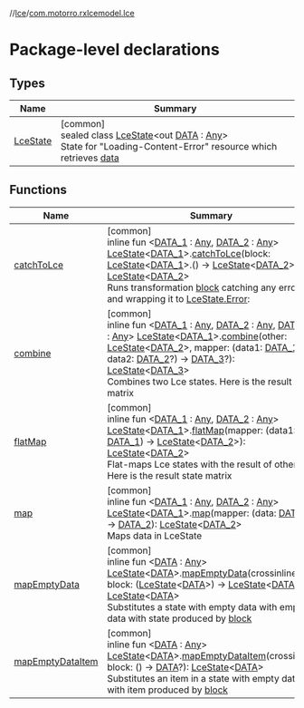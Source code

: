//[lce](../../index.md)/[com.motorro.rxlcemodel.lce](index.md)

# Package-level declarations

## Types

| Name | Summary |
|---|---|
| [LceState](-lce-state/index.md) | [common]<br>sealed class [LceState](-lce-state/index.md)&lt;out [DATA](-lce-state/index.md) : [Any](https://kotlinlang.org/api/latest/jvm/stdlib/kotlin/-any/index.html)&gt;<br>State for &quot;Loading-Content-Error&quot; resource which retrieves [data](-lce-state/data.md) |

## Functions

| Name | Summary |
|---|---|
| [catchToLce](catch-to-lce.md) | [common]<br>inline fun &lt;[DATA_1](catch-to-lce.md) : [Any](https://kotlinlang.org/api/latest/jvm/stdlib/kotlin/-any/index.html), [DATA_2](catch-to-lce.md) : [Any](https://kotlinlang.org/api/latest/jvm/stdlib/kotlin/-any/index.html)&gt; [LceState](-lce-state/index.md)&lt;[DATA_1](catch-to-lce.md)&gt;.[catchToLce](catch-to-lce.md)(block: [LceState](-lce-state/index.md)&lt;[DATA_1](catch-to-lce.md)&gt;.() -&gt; [LceState](-lce-state/index.md)&lt;[DATA_2](catch-to-lce.md)&gt;): [LceState](-lce-state/index.md)&lt;[DATA_2](catch-to-lce.md)&gt;<br>Runs transformation [block](catch-to-lce.md) catching any error and wrapping it to [LceState.Error](-lce-state/-error/index.md): |
| [combine](combine.md) | [common]<br>inline fun &lt;[DATA_1](combine.md) : [Any](https://kotlinlang.org/api/latest/jvm/stdlib/kotlin/-any/index.html), [DATA_2](combine.md) : [Any](https://kotlinlang.org/api/latest/jvm/stdlib/kotlin/-any/index.html), [DATA_3](combine.md) : [Any](https://kotlinlang.org/api/latest/jvm/stdlib/kotlin/-any/index.html)&gt; [LceState](-lce-state/index.md)&lt;[DATA_1](combine.md)&gt;.[combine](combine.md)(other: [LceState](-lce-state/index.md)&lt;[DATA_2](combine.md)&gt;, mapper: (data1: [DATA_1](combine.md)?, data2: [DATA_2](combine.md)?) -&gt; [DATA_3](combine.md)?): [LceState](-lce-state/index.md)&lt;[DATA_3](combine.md)&gt;<br>Combines two Lce states. Here is the result state matrix | Receiver   | other      | Result     | |------------|------------|------------| | Loading    | Loading    | Loading    | | Loading    | Content    | Loading    | | Loading    | Error      | Error      | | Loading    | Terminated | Terminated | | Content    | Loading    | Loading    | | Content    | Content    | Content*   | | Content    | Error      | Error      | | Content    | Terminated | Terminated | | Error      | Loading    | Error      | | Error      | Content    | Error      | | Error      | Error      | Error      | | Error      | Terminated | Terminated | | Terminated | Loading    | Terminated | | Terminated | Content    | Terminated | | Terminated | Error      | Terminated | | Terminated | Terminated | Terminated | |
| [flatMap](flat-map.md) | [common]<br>inline fun &lt;[DATA_1](flat-map.md) : [Any](https://kotlinlang.org/api/latest/jvm/stdlib/kotlin/-any/index.html), [DATA_2](flat-map.md) : [Any](https://kotlinlang.org/api/latest/jvm/stdlib/kotlin/-any/index.html)&gt; [LceState](-lce-state/index.md)&lt;[DATA_1](flat-map.md)&gt;.[flatMap](flat-map.md)(mapper: (data1: [DATA_1](flat-map.md)) -&gt; [LceState](-lce-state/index.md)&lt;[DATA_2](flat-map.md)&gt;): [LceState](-lce-state/index.md)&lt;[DATA_2](flat-map.md)&gt;<br>Flat-maps Lce states with the result of other Here is the result state matrix | Receiver   | mapper     | Result     | |------------|------------|------------| | Loading    | Loading    | Loading    | | Loading    | Content    | Loading    | | Loading    | Error      | Error      | | Loading    | Terminated | Terminated | | Content    | Loading    | Loading    | | Content    | Content    | Content*   | | Content    | Error      | Error      | | Content    | Terminated | Terminated | | Error      | Loading    | Error      | | Error      | Content    | Error      | | Error      | Error      | Error      | | Error      | Terminated | Terminated | | Terminated | Loading    | Terminated | | Terminated | Content    | Terminated | | Terminated | Error      | Terminated | | Terminated | Terminated | Terminated | |
| [map](map.md) | [common]<br>inline fun &lt;[DATA_1](map.md) : [Any](https://kotlinlang.org/api/latest/jvm/stdlib/kotlin/-any/index.html), [DATA_2](map.md) : [Any](https://kotlinlang.org/api/latest/jvm/stdlib/kotlin/-any/index.html)&gt; [LceState](-lce-state/index.md)&lt;[DATA_1](map.md)&gt;.[map](map.md)(mapper: (data: [DATA_1](map.md)) -&gt; [DATA_2](map.md)): [LceState](-lce-state/index.md)&lt;[DATA_2](map.md)&gt;<br>Maps data in LceState |
| [mapEmptyData](map-empty-data.md) | [common]<br>inline fun &lt;[DATA](map-empty-data.md) : [Any](https://kotlinlang.org/api/latest/jvm/stdlib/kotlin/-any/index.html)&gt; [LceState](-lce-state/index.md)&lt;[DATA](map-empty-data.md)&gt;.[mapEmptyData](map-empty-data.md)(crossinline block: ([LceState](-lce-state/index.md)&lt;[DATA](map-empty-data.md)&gt;) -&gt; [LceState](-lce-state/index.md)&lt;[DATA](map-empty-data.md)&gt;): [LceState](-lce-state/index.md)&lt;[DATA](map-empty-data.md)&gt;<br>Substitutes a state with empty data with empty data with state produced by [block](map-empty-data.md) |
| [mapEmptyDataItem](map-empty-data-item.md) | [common]<br>inline fun &lt;[DATA](map-empty-data-item.md) : [Any](https://kotlinlang.org/api/latest/jvm/stdlib/kotlin/-any/index.html)&gt; [LceState](-lce-state/index.md)&lt;[DATA](map-empty-data-item.md)&gt;.[mapEmptyDataItem](map-empty-data-item.md)(crossinline block: () -&gt; [DATA](map-empty-data-item.md)?): [LceState](-lce-state/index.md)&lt;[DATA](map-empty-data-item.md)&gt;<br>Substitutes an item in a state with empty data with item produced by [block](map-empty-data-item.md) |
